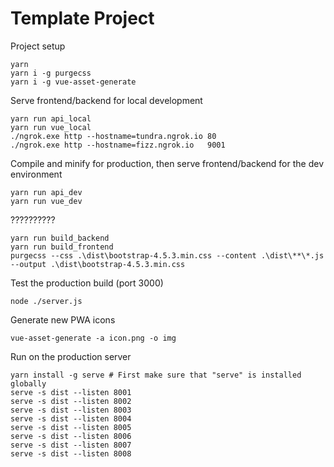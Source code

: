 # Template Project

Project setup
```
yarn
yarn i -g purgecss
yarn i -g vue-asset-generate
```

Serve frontend/backend for local development
```
yarn run api_local
yarn run vue_local
./ngrok.exe http --hostname=tundra.ngrok.io 80
./ngrok.exe http --hostname=fizz.ngrok.io   9001
```

Compile and minify for production, then serve frontend/backend for the dev environment
```
yarn run api_dev
yarn run vue_dev
```

??????????
```
yarn run build_backend
yarn run build_frontend
purgecss --css .\dist\bootstrap-4.5.3.min.css --content .\dist\**\*.js --output .\dist\bootstrap-4.5.3.min.css
```

Test the production build  (port 3000)
```
node ./server.js
```

Generate new PWA icons
```
vue-asset-generate -a icon.png -o img
```

Run on the production server
```
yarn install -g serve # First make sure that "serve" is installed globally
serve -s dist --listen 8001
serve -s dist --listen 8002
serve -s dist --listen 8003
serve -s dist --listen 8004
serve -s dist --listen 8005
serve -s dist --listen 8006
serve -s dist --listen 8007
serve -s dist --listen 8008
```
